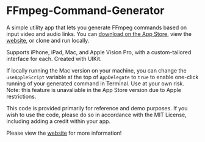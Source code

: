 # FFmpeg-Command-Generator
A simple utility app that lets you generate FFmpeg commands based on input video and audio links.
You can [download on the App Store](https://apps.apple.com/us/app/ffmpeg-command-generator/id6444012595), view the [website](https://www.sunapps.org/ffmpeg-generator), or clone and run locally.

Supports iPhone, iPad, Mac, and Apple Vision Pro, with a custom-tailored interface for each. Created with UIKit.

If locally running the Mac version on your machine, you can change the `useAppleScript` variable at the top of `AppDelegate` to `true` to enable one-click running of your generated command in Terminal. Use at your own risk. Note: this feature is unavaliable in the App Store version due to Apple restrictions.

This code is provided primarily for reference and demo purposes. If you wish to use the code, please do so in accordance with the MIT License, including adding a credit within your app.

Please view the [website](https://www.sunapps.org/ffmpeg-generator) for more information!
